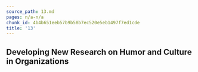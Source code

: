 ```yaml
---
source_path: 13.md
pages: n/a-n/a
chunk_id: 4b4b651eeb57b9b58b7ec520e5eb1497f7ed1cde
title: '13'
---
```

## Developing New Research on Humor and Culture in Organizations
